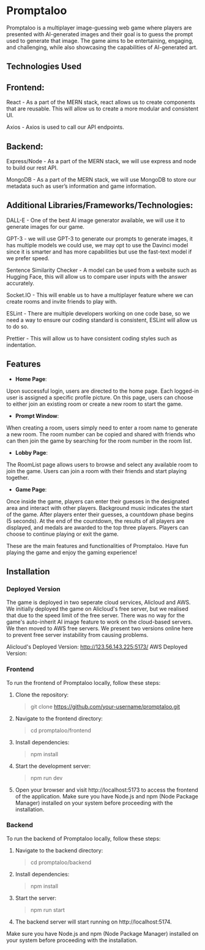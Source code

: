# Promptaloo

Promptaloo is a multiplayer image-guessing web game where players are presented with AI-generated images and their goal is to guess the prompt used to generate that image. The game aims to be entertaining, engaging, and challenging, while also showcasing the capabilities of AI-generated art.

## Technologies Used

## Frontend:

React - As a part of the MERN stack, react allows us to create components that are reusable. This will allow us to create a more modular and consistent UI.

Axios - Axios is used to call our API endpoints.

## Backend:

Express/Node - As a part of the MERN stack, we will use express and node to build our rest API.

MongoDB - As a part of the MERN stack, we will use MongoDB to store our metadata such as user’s information and game information.

## Additional Libraries/Frameworks/Technologies:

DALL-E - One of the best AI image generator available, we will use it to generate images for our game.

GPT-3 - we will use GPT-3 to generate our prompts to generate images, it has multiple models we could use, we may opt to use the Davinci model since it is smarter and has more capabilities but use the fast-text model if we prefer speed. 

Sentence Similarity Checker - A model can be used from a website such as Hugging Face, this will allow us to compare user inputs with the answer accurately. 

Socket.IO -  This will enable us to have a multiplayer feature where we can create rooms and invite friends to play with.

ESLint - There are multiple developers working on one code base, so we need a way to ensure our coding standard is consistent, ESLint will allow us to do so.

Prettier - This will allow us to have consistent coding styles such as indentation.


## Features

 - **Home Page**:

Upon successful login, users are directed to the home page. Each logged-in user is assigned a specific profile picture. On this page, users can choose to either join an existing room or create a new room to start the game.


- **Prompt Window**:

When creating a room, users simply need to enter a room name to generate a new room. The room number can be copied and shared with friends who can then join the game by searching for the room number in the room list.


- **Lobby Page**:

The RoomList page allows users to browse and select any available room to join the game. Users can join a room with their friends and start playing together.


- **Game Page**:

Once inside the game, players can enter their guesses in the designated area and interact with other players. Background music indicates the start of the game. After players enter their guesses, a countdown phase begins (5 seconds). At the end of the countdown, the results of all players are displayed, and medals are awarded to the top three players. Players can choose to continue playing or exit the game.

These are the main features and functionalities of Promptaloo. Have fun playing the game and enjoy the gaming experience!

## Installation

### Deployed Version
The game is  deployed in two seperate cloud services, Alicloud and AWS. We initially deployed the game on Alicloud's free server, but we realised that due to the speed limit of the free server. There was no way for the game's auto-inherit AI image feature to work on the cloud-based servers. We then moved to AWS free servers. We present two versions online here to prevent free server instability from causing problems.

Alicloud's Deployed Version: http://123.56.143.225:5173/
AWS Deployed Version: 

### Frontend

To run the frontend of Promptaloo locally, follow these steps:

1. Clone the repository:
    >git clone https://github.com/your-username/promptaloo.git

2. Navigate to the frontend directory:

    >cd promptaloo/frontend

3. Install dependencies:

    >npm install

4. Start the development server:

    >npm run dev

5. Open your browser and visit http://localhost:5173 to access the frontend of the application.
Make sure you have Node.js and npm (Node Package Manager) installed on your system before proceeding with the installation.

### Backend
To run the backend of Promptaloo locally, follow these steps:

1. Navigate to the backend directory:

    >cd promptaloo/backend

2. Install dependencies:

    >npm install

3. Start the server:

    >npm run start

4. The backend server will start running on http://localhost:5174.

Make sure you have Node.js and npm (Node Package Manager) installed on your system before proceeding with the installation.
